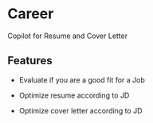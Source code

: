 # Career

Copilot for Resume and Cover Letter

## Features

- Evaluate if you are a good fit for a Job

- Optimize resume according to JD

- Optimize cover letter according to JD